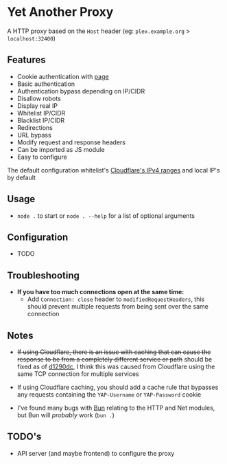 # Yet Another Proxy
A HTTP proxy based on the `Host` header (eg: `plex.example.org` > `localhost:32400`)

## Features
* Cookie authentication with [page](./pages/authentication.html)
* Basic authentication
* Authentication bypass depending on IP/CIDR
* Disallow robots
* Display real IP
* Whitelist IP/CIDR
* Blacklist IP/CIDR
* Redirections
* URL bypass
* Modify request and response headers
* Can be imported as JS module
* Easy to configure

The default configuration whitelist's [Cloudflare's IPv4 ranges](https://www.cloudflare.com/ips) and local IP's by default

## Usage
* `node .` to start or `node . --help` for a list of optional arguments

## Configuration
* TODO

## Troubleshooting
* **If you have too much connections open at the same time:**
  * Add `Connection: close` header to `modifiedRequestHeaders`, this should prevent multiple requests from being sent over the same connection

## Notes
* ~~If using Cloudflare, there is an issue with caching that can cause the response to be from a completely different service or path~~ should be fixed as of [d1290dc](https://github.com/Lyall-A/Yet-Another-Proxy/commit/d1290dc), I think this was caused from Cloudflare using the same TCP connection for multiple services

* If using Cloudflare caching, you should add a cache rule that bypasses any requests containing the `YAP-Username` or `YAP-Password` cookie

* I've found many bugs with [Bun](https://bun.sh/) relating to the HTTP and Net modules, but Bun will *probably* work (`bun .`)

## TODO's
* API server (and maybe frontend) to configure the proxy
